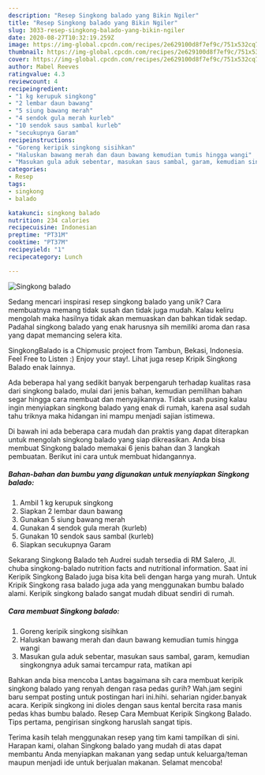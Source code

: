 ```yaml
---
description: "Resep Singkong balado yang Bikin Ngiler"
title: "Resep Singkong balado yang Bikin Ngiler"
slug: 3033-resep-singkong-balado-yang-bikin-ngiler
date: 2020-08-27T10:32:19.259Z
image: https://img-global.cpcdn.com/recipes/2e629100d8f7ef9c/751x532cq70/singkong-balado-foto-resep-utama.jpg
thumbnail: https://img-global.cpcdn.com/recipes/2e629100d8f7ef9c/751x532cq70/singkong-balado-foto-resep-utama.jpg
cover: https://img-global.cpcdn.com/recipes/2e629100d8f7ef9c/751x532cq70/singkong-balado-foto-resep-utama.jpg
author: Mabel Reeves
ratingvalue: 4.3
reviewcount: 4
recipeingredient:
- "1 kg kerupuk singkong"
- "2 lembar daun bawang"
- "5 siung bawang merah"
- "4 sendok gula merah kurleb"
- "10 sendok saus sambal kurleb"
- "secukupnya Garam"
recipeinstructions:
- "Goreng keripik singkong sisihkan"
- "Haluskan bawang merah dan daun bawang kemudian tumis hingga wangi"
- "Masukan gula aduk sebentar, masukan saus sambal, garam, kemudian singkongnya aduk samai tercampur rata, matikan api"
categories:
- Resep
tags:
- singkong
- balado

katakunci: singkong balado 
nutrition: 234 calories
recipecuisine: Indonesian
preptime: "PT31M"
cooktime: "PT37M"
recipeyield: "1"
recipecategory: Lunch

---
```



![Singkong balado](https://img-global.cpcdn.com/recipes/2e629100d8f7ef9c/751x532cq70/singkong-balado-foto-resep-utama.jpg)

Sedang mencari inspirasi resep singkong balado yang unik? Cara membuatnya memang tidak susah dan tidak juga mudah. Kalau keliru mengolah maka hasilnya tidak akan memuaskan dan bahkan tidak sedap. Padahal singkong balado yang enak harusnya sih memiliki aroma dan rasa yang dapat memancing selera kita.

SingkongBalado is a Chipmusic project from Tambun, Bekasi, Indonesia. Feel Free to Listen :) Enjoy your stay!. Lihat juga resep Kripik Singkong Balado enak lainnya.

Ada beberapa hal yang sedikit banyak berpengaruh terhadap kualitas rasa dari singkong balado, mulai dari jenis bahan, kemudian pemilihan bahan segar hingga cara membuat dan menyajikannya. Tidak usah pusing kalau ingin menyiapkan singkong balado yang enak di rumah, karena asal sudah tahu triknya maka hidangan ini mampu menjadi sajian istimewa.


Di bawah ini ada beberapa cara mudah dan praktis yang dapat diterapkan untuk mengolah singkong balado yang siap dikreasikan. Anda bisa membuat Singkong balado memakai 6 jenis bahan dan 3 langkah pembuatan. Berikut ini cara untuk membuat hidangannya.

<!--inarticleads1-->

##### Bahan-bahan dan bumbu yang digunakan untuk menyiapkan Singkong balado:

1. Ambil 1 kg kerupuk singkong
1. Siapkan 2 lembar daun bawang
1. Gunakan 5 siung bawang merah
1. Gunakan 4 sendok gula merah (kurleb)
1. Gunakan 10 sendok saus sambal (kurleb)
1. Siapkan secukupnya Garam


Sekarang Singkong Balado teh Audrei sudah tersedia di RM Salero, Jl. chuba singkong-balado nutrition facts and nutritional information. Saat ini Keripik Singkong Balado juga bisa kita beli dengan harga yang murah. Untuk Kripik Singkong rasa balado juga ada yang menggunakan bumbu balado alami. Keripik singkong balado sangat mudah dibuat sendiri di rumah. 

<!--inarticleads2-->

##### Cara membuat Singkong balado:

1. Goreng keripik singkong sisihkan
1. Haluskan bawang merah dan daun bawang kemudian tumis hingga wangi
1. Masukan gula aduk sebentar, masukan saus sambal, garam, kemudian singkongnya aduk samai tercampur rata, matikan api


Bahkan anda bisa mencoba Lantas bagaimana sih cara membuat keripik singkong balado yang renyah dengan rasa pedas gurih? Wah.jam segini baru sempat posting untuk postingan hari ini.hihi. seharian ngider.banyak acara. Keripik singkong ini dioles dengan saus kental bercita rasa manis pedas khas bumbu balado. Resep Cara Membuat Keripik Singkong Balado. Tips pertama, pengirisan singkong haruslah sangat tipis. 

Terima kasih telah menggunakan resep yang tim kami tampilkan di sini. Harapan kami, olahan Singkong balado yang mudah di atas dapat membantu Anda menyiapkan makanan yang sedap untuk keluarga/teman maupun menjadi ide untuk berjualan makanan. Selamat mencoba!
